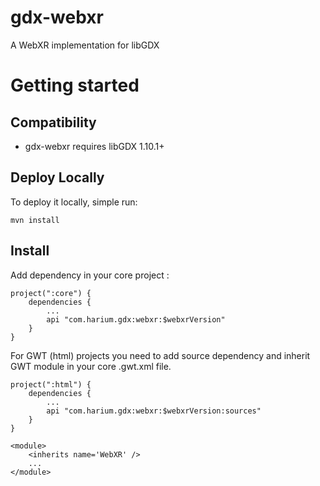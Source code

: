 # gdx-webxr
A WebXR implementation for libGDX

# Getting started

## Compatibility

* gdx-webxr requires libGDX 1.10.1+

## Deploy Locally

To deploy it locally, simple run:

```
mvn install
```


## Install

Add dependency in your core project :

```
project(":core") {
    dependencies {
    	...
        api "com.harium.gdx:webxr:$webxrVersion"
    }
}
```

For GWT (html) projects you need to add source dependency and inherit GWT module in your core .gwt.xml file.

```
project(":html") {
    dependencies {
    	...
        api "com.harium.gdx:webxr:$webxrVersion:sources"
    }
}
```

```
<module>
	<inherits name='WebXR' />
	...
</module>
```
